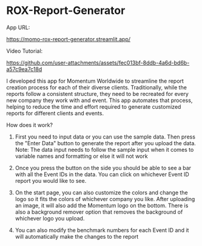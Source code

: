 # ROX-Report-Generator

App URL: 

https://momo-rox-report-generator.streamlit.app/

Video Tutorial: 

https://github.com/user-attachments/assets/fec013bf-8ddb-4a6d-bd6b-a57c9ea7c18d




I developed this app for Momentum Worldwide to streamline the report creation process for each of their diverse clients. Traditionally, while the reports follow a consistent structure, they need to be recreated for every new company they work with and event. This app automates that process, helping to reduce the time and effort required to generate customized reports for different clients and events.

How does it work?

1. First you need to input data or you can use the sample data. Then press the "Enter Data" button to generate the report after you upload the data.
   Note: The data input needs to follow the sample input when it comes to variable names and formatting or else it will not work

2. Once you press the button on the side you should be able to see a bar with all the Event IDs in the data. You can click on whichever Event ID report you would like to see.

3. On the start page, you can also customize the colors and change the logo so it fits the colors of whichever company you like. After uploading an image, it will also add the Momentum logo on the bottom. There is also a background remover option that removes the background of whichever logo you upload.
   
4. You can also modify the benchmark numbers for each Event ID and it will automatically make the changes to the report 
